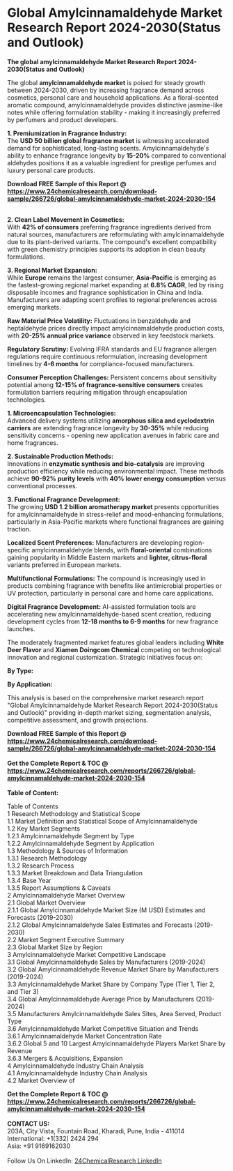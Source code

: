<h1>Global Amylcinnamaldehyde Market Research Report 2024-2030(Status and Outlook)</h1><p><strong>The global amylcinnamaldehyde Market Research Report 2024-2030(Status and Outlook)</strong></p><p>The global <strong>amylcinnamaldehyde market</strong> is poised for steady growth between 2024-2030, driven by increasing fragrance demand across cosmetics, personal care and household applications. As a floral-scented aromatic compound, amylcinnamaldehyde provides distinctive jasmine-like notes while offering formulation stability - making it increasingly preferred by perfumers and product developers.</p><p><strong>1. Premiumization in Fragrance Industry:</strong><br>
The <strong>USD 50 billion global fragrance market</strong> is witnessing accelerated demand for sophisticated, long-lasting scents. Amylcinnamaldehyde's ability to enhance fragrance longevity by <strong>15-20%</strong> compared to conventional aldehydes positions it as a valuable ingredient for prestige perfumes and luxury personal care products.</p><div><b>Download FREE Sample of this Report @ 
            <a href="https://www.24chemicalresearch.com/download-sample/266726/global-amylcinnamaldehyde-market-2024-2030-154">
            https://www.24chemicalresearch.com/download-sample/266726/global-amylcinnamaldehyde-market-2024-2030-154</a></b></div><br><p><strong>2. Clean Label Movement in Cosmetics:</strong><br>
With <strong>42% of consumers</strong> preferring fragrance ingredients derived from natural sources, manufacturers are reformulating with amylcinnamaldehyde due to its plant-derived variants. The compound's excellent compatibility with green chemistry principles supports its adoption in clean beauty formulations.</p><p><strong>3. Regional Market Expansion:</strong><br>
While <strong>Europe</strong> remains the largest consumer, <strong>Asia-Pacific</strong> is emerging as the fastest-growing regional market expanding at <strong>6.8% CAGR</strong>, led by rising disposable incomes and fragrance sophistication in China and India. Manufacturers are adapting scent profiles to regional preferences across emerging markets.</p><p><strong>Raw Material Price Volatility:</strong> Fluctuations in benzaldehyde and heptaldehyde prices directly impact amylcinnamaldehyde production costs, with <strong>20-25% annual price variance</strong> observed in key feedstock markets.</p><p><strong>Regulatory Scrutiny:</strong> Evolving IFRA standards and EU fragrance allergen regulations require continuous reformulation, increasing development timelines by <strong>4-6 months</strong> for compliance-focused manufacturers.</p><p><strong>Consumer Perception Challenges:</strong> Persistent concerns about sensitivity potential among <strong>12-15% of fragrance-sensitive consumers</strong> creates formulation barriers requiring mitigation through encapsulation technologies.</p><p><strong>1. Microencapsulation Technologies:</strong><br>
Advanced delivery systems utilizing <strong>amorphous silica and cyclodextrin carriers</strong> are extending fragrance longevity by <strong>30-35%</strong> while reducing sensitivity concerns - opening new application avenues in fabric care and home fragrances.</p><p><strong>2. Sustainable Production Methods:</strong><br>
Innovations in <strong>enzymatic synthesis and bio-catalysis</strong> are improving production efficiency while reducing environmental impact. These methods achieve <strong>90-92% purity levels</strong> with <strong>40% lower energy consumption</strong> versus conventional processes.</p><p><strong>3. Functional Fragrance Development:</strong><br>
The growing <strong>USD 1.2 billion aromatherapy market</strong> presents opportunities for amylcinnamaldehyde in stress-relief and mood-enhancing formulations, particularly in Asia-Pacific markets where functional fragrances are gaining traction.</p><p><strong>Localized Scent Preferences:</strong> Manufacturers are developing region-specific amylcinnamaldehyde blends, with <strong>floral-oriental</strong> combinations gaining popularity in Middle Eastern markets and <strong>lighter, citrus-floral</strong> variants preferred in European markets.</p><p><strong>Multifunctional Formulations:</strong> The compound is increasingly used in products combining fragrance with benefits like antimicrobial properties or UV protection, particularly in personal care and home care applications.</p><p><strong>Digital Fragrance Development:</strong> AI-assisted formulation tools are accelerating new amylcinnamaldehyde-based scent creation, reducing development cycles from <strong>12-18 months to 6-9 months</strong> for new fragrance launches.</p><p>The moderately fragmented market features global leaders including <strong>White Deer Flavor</strong> and <strong>Xiamen Doingcom Chemical</strong> competing on technological innovation and regional customization. Strategic initiatives focus on:</p><p><strong>By Type:</strong></p><p><strong>By Application:</strong></p><p>This analysis is based on the comprehensive market research report "Global Amylcinnamaldehyde Market Research Report 2024-2030(Status and Outlook)" providing in-depth market sizing, segmentation analysis, competitive assessment, and growth projections.</p><div><b>Download FREE Sample of this Report @ 
            <a href="https://www.24chemicalresearch.com/download-sample/266726/global-amylcinnamaldehyde-market-2024-2030-154">
            https://www.24chemicalresearch.com/download-sample/266726/global-amylcinnamaldehyde-market-2024-2030-154</a></b></div><br><div><b>Get the Complete Report & TOC @ 
            <a href="https://www.24chemicalresearch.com/reports/266726/global-amylcinnamaldehyde-market-2024-2030-154">
            https://www.24chemicalresearch.com/reports/266726/global-amylcinnamaldehyde-market-2024-2030-154</a></b></div><br>
            <b>Table of Content:</b><p>Table of Contents<br />
1 Research Methodology and Statistical Scope<br />
1.1 Market Definition and Statistical Scope of Amylcinnamaldehyde<br />
1.2 Key Market Segments<br />
1.2.1 Amylcinnamaldehyde Segment by Type<br />
1.2.2 Amylcinnamaldehyde Segment by Application<br />
1.3 Methodology & Sources of Information<br />
1.3.1 Research Methodology<br />
1.3.2 Research Process<br />
1.3.3 Market Breakdown and Data Triangulation<br />
1.3.4 Base Year<br />
1.3.5 Report Assumptions & Caveats<br />
2 Amylcinnamaldehyde Market Overview<br />
2.1 Global Market Overview<br />
2.1.1 Global Amylcinnamaldehyde Market Size (M USD) Estimates and Forecasts (2019-2030)<br />
2.1.2 Global Amylcinnamaldehyde Sales Estimates and Forecasts (2019-2030)<br />
2.2 Market Segment Executive Summary<br />
2.3 Global Market Size by Region<br />
3 Amylcinnamaldehyde Market Competitive Landscape<br />
3.1 Global Amylcinnamaldehyde Sales by Manufacturers (2019-2024)<br />
3.2 Global Amylcinnamaldehyde Revenue Market Share by Manufacturers (2019-2024)<br />
3.3 Amylcinnamaldehyde Market Share by Company Type (Tier 1, Tier 2, and Tier 3)<br />
3.4 Global Amylcinnamaldehyde Average Price by Manufacturers (2019-2024)<br />
3.5 Manufacturers Amylcinnamaldehyde Sales Sites, Area Served, Product Type<br />
3.6 Amylcinnamaldehyde Market Competitive Situation and Trends<br />
3.6.1 Amylcinnamaldehyde Market Concentration Rate<br />
3.6.2 Global 5 and 10 Largest Amylcinnamaldehyde Players Market Share by Revenue<br />
3.6.3 Mergers & Acquisitions, Expansion<br />
4 Amylcinnamaldehyde Industry Chain Analysis<br />
4.1 Amylcinnamaldehyde Industry Chain Analysis<br />
4.2 Market Overview of</p><div><b>Get the Complete Report & TOC @ 
            <a href="https://www.24chemicalresearch.com/reports/266726/global-amylcinnamaldehyde-market-2024-2030-154">
            https://www.24chemicalresearch.com/reports/266726/global-amylcinnamaldehyde-market-2024-2030-154</a></b></div><br><b>CONTACT US:</b><br>
            203A, City Vista, Fountain Road, Kharadi, Pune, India - 411014<br>
            International: +1(332) 2424 294<br>
            Asia: +91 9169162030 <br><br>
            Follow Us On LinkedIn: <a href="https://www.linkedin.com/company/24chemicalresearch/">24ChemicalResearch LinkedIn</a>